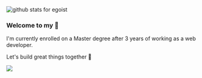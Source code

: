 <img  src="https://github-readme-stats.vercel.app/api?username=VictorGreco&show_icons=true&icon_color=0366d6&bg_color=ffffff&hide_title=true" alt="github stats for egoist">


### Welcome to my 🏡

I'm currently enrolled on a Master degree after 3 years of working as a web developer.

Let's build great things together 🌱

![](https://komarev.com/ghpvc/?username=VictorGreco&color=brightgreen&label=roosters)
